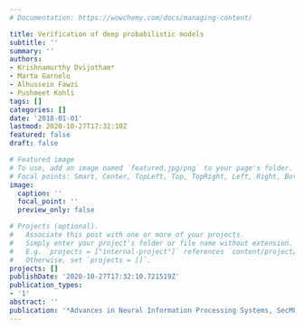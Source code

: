 ```yaml
---
# Documentation: https://wowchemy.com/docs/managing-content/

title: Verification of deep probabilistic models
subtitle: ''
summary: ''
authors:
- Krishnamurthy Dvijotham*
- Marta Garnelo
- Alhussein Fawzi
- Pushmeet Kohli
tags: []
categories: []
date: '2018-01-01'
lastmod: 2020-10-27T17:32:10Z
featured: false
draft: false

# Featured image
# To use, add an image named `featured.jpg/png` to your page's folder.
# Focal points: Smart, Center, TopLeft, Top, TopRight, Left, Right, BottomLeft, Bottom, BottomRight.
image:
  caption: ''
  focal_point: ''
  preview_only: false

# Projects (optional).
#   Associate this post with one or more of your projects.
#   Simply enter your project's folder or file name without extension.
#   E.g. `projects = ["internal-project"]` references `content/project/deep-learning/index.md`.
#   Otherwise, set `projects = []`.
projects: []
publishDate: '2020-10-27T17:32:10.721519Z'
publication_types:
- '1'
abstract: ''
publication: '*Advances in Neural Information Processing Systems, SecML workshop*'
---
```

